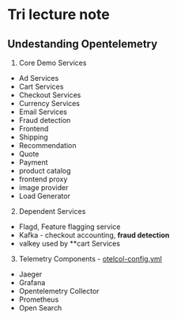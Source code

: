 # Tri lecture note

## Undestanding Opentelemetry 

1. Core Demo Services
  - Ad Services
  - Cart Services
  - Checkout Services
  - Currency Services
  - Email Services
  - Fraud detection
  - Frontend 
  - Shipping 
  - Recommendation
  - Quote
  - Payment
  - product catalog
  - frontend proxy
  - image provider
  - Load Generator

2. Dependent Services
  - Flagd, Feature flagging service
  - Kafka - checkout accounting, **fraud detection**
  - valkey used by **cart Services

3. Telemetry Components - [otelcol-config.yml](src/otelcollector/otelcol-config.yml)
  - Jaeger
  - Grafana
  - Opentelemetry Collector
  - Prometheus
  - Open Search 

